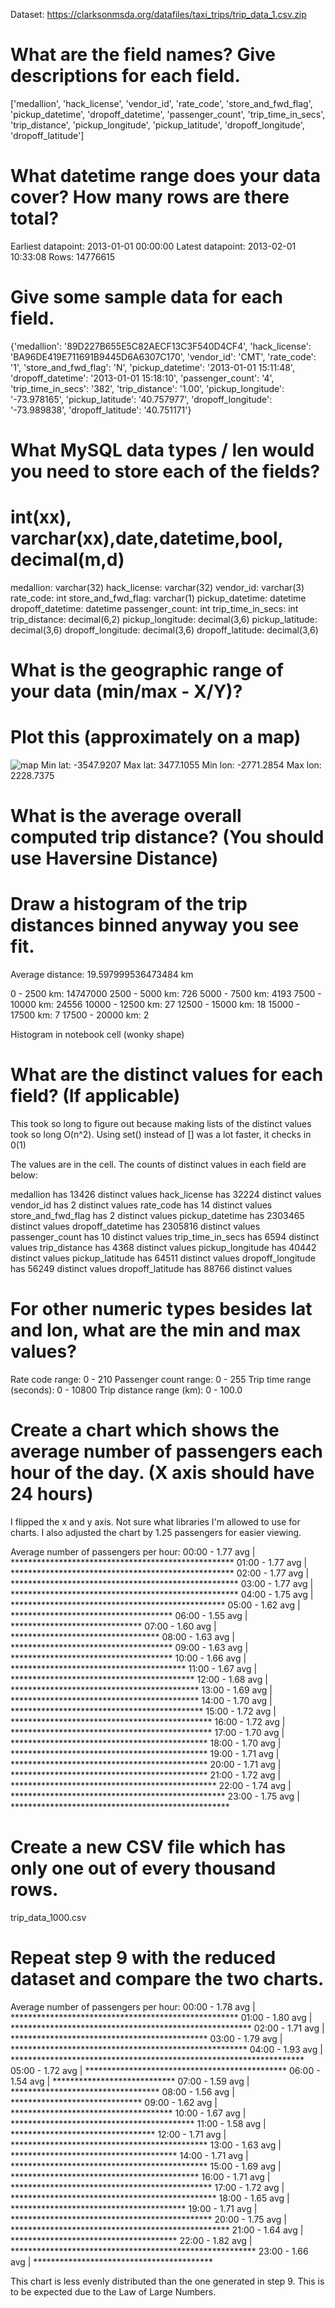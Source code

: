 Dataset: https://clarksonmsda.org/datafiles/taxi_trips/trip_data_1.csv.zip

# What are the field names?  Give descriptions for each field.
['medallion', 'hack_license', 'vendor_id', 'rate_code', 'store_and_fwd_flag', 'pickup_datetime', 'dropoff_datetime', 'passenger_count', 'trip_time_in_secs', 'trip_distance', 'pickup_longitude', 'pickup_latitude', 'dropoff_longitude', 'dropoff_latitude']


# What datetime range does your data cover?  How many rows are there total?
Earliest datapoint: 2013-01-01 00:00:00
Latest datapoint: 2013-02-01 10:33:08
Rows: 14776615


# Give some sample data for each field.
{'medallion': '89D227B655E5C82AECF13C3F540D4CF4', 
'hack_license': 'BA96DE419E711691B9445D6A6307C170', 
'vendor_id': 'CMT', 
'rate_code': '1', 
'store_and_fwd_flag': 'N', 
'pickup_datetime': '2013-01-01 15:11:48', 
'dropoff_datetime': '2013-01-01 15:18:10', 
'passenger_count': '4', 
'trip_time_in_secs': '382', 
'trip_distance': '1.00', 
'pickup_longitude': '-73.978165', 
'pickup_latitude': '40.757977', 
'dropoff_longitude': '-73.989838', 
'dropoff_latitude': '40.751171'}


# What MySQL data types / len would you need to store each of the fields?
# int(xx), varchar(xx),date,datetime,bool, decimal(m,d)
medallion: varchar(32)
hack_license: varchar(32)
vendor_id: varchar(3)
rate_code: int
store_and_fwd_flag: varchar(1)
pickup_datetime: datetime
dropoff_datetime: datetime
passenger_count: int 
trip_time_in_secs: int 
trip_distance: decimal(6,2) 
pickup_longitude: decimal(3,6)
pickup_latitude: decimal(3,6) 
dropoff_longitude: decimal(3,6)
dropoff_latitude: decimal(3,6)


# What is the geographic range of your data (min/max - X/Y)?
# Plot this (approximately on a map)
![map](lat_long_plot.png)
Min lat: -3547.9207
Max lat: 3477.1055
Min lon: -2771.2854
Max lon: 2228.7375


# What is the average overall computed trip distance? (You should use Haversine Distance)
# Draw a histogram of the trip distances binned anyway you see fit.
Average distance: 19.597999536473484 km

0 - 2500 km: 14747000
2500 - 5000 km: 726
5000 - 7500 km: 4193
7500 - 10000 km: 24556
10000 - 12500 km: 27
12500 - 15000 km: 18
15000 - 17500 km: 7
17500 - 20000 km: 2

Histogram in notebook cell (wonky shape)


# What are the distinct values for each field? (If applicable)
This took so long to figure out because making lists of the distinct values took so long O(n^2). Using set() instead of [] was a lot faster, it checks in 0(1)

The values are in the cell. The counts of distinct values in each field are below:

medallion has 13426 distinct values
hack_license has 32224 distinct values
vendor_id has 2 distinct values
rate_code has 14 distinct values
store_and_fwd_flag has 2 distinct values
pickup_datetime has 2303465 distinct values
dropoff_datetime has 2305816 distinct values
passenger_count has 10 distinct values
trip_time_in_secs has 6594 distinct values
trip_distance has 4368 distinct values
pickup_longitude has 40442 distinct values
pickup_latitude has 64511 distinct values
dropoff_longitude has 56249 distinct values
dropoff_latitude has 88766 distinct values


# For other numeric types besides lat and lon, what are the min and max values?
Rate code range: 0 - 210
Passenger count range: 0 - 255
Trip time range (seconds): 0 - 10800
Trip distance range (km): 0 - 100.0


# Create a chart which shows the average number of passengers each hour of the day. (X axis should have 24 hours)
I flipped the x and y axis. Not sure what libraries I'm allowed to use for charts. I also adjusted the chart by 1.25 passengers for easier viewing.

Average number of passengers per hour:
00:00 - 1.77 avg | ***************************************************
01:00 - 1.77 avg | ***************************************************
02:00 - 1.77 avg | ****************************************************
03:00 - 1.77 avg | ****************************************************
04:00 - 1.75 avg | *************************************************
05:00 - 1.62 avg | *************************************
06:00 - 1.55 avg | ******************************
07:00 - 1.60 avg | **********************************
08:00 - 1.63 avg | *************************************
09:00 - 1.63 avg | *************************************
10:00 - 1.66 avg | ****************************************
11:00 - 1.67 avg | ******************************************
12:00 - 1.68 avg | *******************************************
13:00 - 1.69 avg | *******************************************
14:00 - 1.70 avg | ********************************************
15:00 - 1.72 avg | **********************************************
16:00 - 1.72 avg | **********************************************
17:00 - 1.70 avg | *********************************************
18:00 - 1.70 avg | *********************************************
19:00 - 1.71 avg | *********************************************
20:00 - 1.71 avg | *********************************************
21:00 - 1.72 avg | ***********************************************
22:00 - 1.74 avg | *************************************************
23:00 - 1.75 avg | **************************************************


# Create a new CSV file which has only one out of every thousand rows.
trip_data_1000.csv


# Repeat step 9 with the reduced dataset and compare the two charts.
Average number of passengers per hour:
00:00 - 1.78 avg | ****************************************************
01:00 - 1.80 avg | *******************************************************
02:00 - 1.71 avg | *********************************************
03:00 - 1.79 avg | ******************************************************
04:00 - 1.93 avg | *******************************************************************
05:00 - 1.72 avg | **********************************************
06:00 - 1.54 avg | ****************************
07:00 - 1.59 avg | **********************************
08:00 - 1.56 avg | ******************************
09:00 - 1.62 avg | *************************************
10:00 - 1.67 avg | ******************************************
11:00 - 1.58 avg | *********************************
12:00 - 1.71 avg | *********************************************
13:00 - 1.63 avg | **************************************
14:00 - 1.71 avg | *********************************************
15:00 - 1.69 avg | *******************************************
16:00 - 1.71 avg | **********************************************
17:00 - 1.72 avg | ***********************************************
18:00 - 1.65 avg | ****************************************
19:00 - 1.71 avg | **********************************************
20:00 - 1.75 avg | **************************************************
21:00 - 1.64 avg | **************************************
22:00 - 1.82 avg | ********************************************************
23:00 - 1.66 avg | *****************************************

This chart is less evenly distributed than the one generated in step 9. This is to be expected due to the Law of Large Numbers.